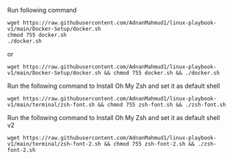 Run following command

```
wget https://raw.githubusercontent.com/AdnanMahmud1/linux-playbook-v1/main/Docker-Setup/docker.sh
chmod 755 docker.sh
./docker.sh
```

or

```
wget https://raw.githubusercontent.com/AdnanMahmud1/linux-playbook-v1/main/Docker-Setup/docker.sh && chmod 755 docker.sh && ./docker.sh
```

Run the following command to Install Oh My Zsh and set it as default shell

```
wget https://raw.githubusercontent.com/AdnanMahmud1/linux-playbook-v1/main/terminal/zsh-font.sh && chmod 755 zsh-font.sh && ./zsh-font.sh
```

Run the following command to Install Oh My Zsh and set it as default shell v2

```
wget https://raw.githubusercontent.com/AdnanMahmud1/linux-playbook-v1/main/terminal/zsh-font-2.sh && chmod 755 zsh-font-2.sh && ./zsh-font-2.sh
```
